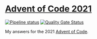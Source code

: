 # [Advent of Code 2021](https://adventofcode.com/2021)

[![Pipeline status][workflows-CI-badge]][actions]
[![Quality Gate Status][sonarcloud-CI-badge]][sonarcloud]

My answers for the 2021 [Advent of Code](https://adventofcode.com/2021).

[workflows-CI-badge]: https://github.com/rjvdw/advent-of-code/actions/workflows/ci-fsharp-2021.yml/badge.svg
[actions]: https://github.com/rjvdw/advent-of-code/actions/workflows/ci-fsharp-2021.yml
[sonarcloud-CI-badge]: https://sonarcloud.io/api/project_badges/measure?project=rjvdw_advent-of-code_fsharp-2021&metric=alert_status
[sonarcloud]: https://sonarcloud.io/summary/new_code?id=rjvdw_advent-of-code_fsharp-2021
